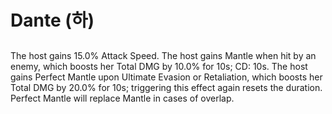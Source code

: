# Dante (하)

##

The host gains 15.0% Attack Speed. The host gains Mantle when hit by an enemy, which boosts her Total DMG by 10.0% for 10s; CD: 10s. The host gains Perfect Mantle upon Ultimate Evasion or Retaliation, which boosts her Total DMG by 20.0% for 10s; triggering this effect again resets the duration. Perfect Mantle will replace Mantle in cases of overlap.
